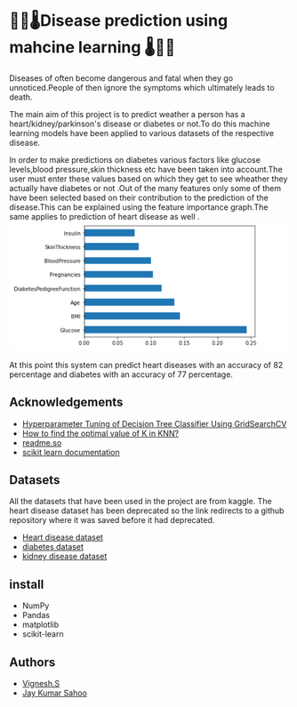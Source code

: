 
# 🖤🏣🌡Disease prediction using mahcine learning 🌡🖤🏣

Diseases of often become dangerous and fatal when they go unnoticed.People of then ignore the symptoms which ultimately leads to death.

The main aim of this project is to predict weather a person has a heart/kidney/parkinson's disease or diabetes or not.To do this machine learning models have been applied to various 
datasets of the respective disease.

In order to make predictions on diabetes various factors like glucose levels,blood pressure,skin thickness etc have been taken into account.The user must enter these values based on which they get to see wheather they actually have diabetes or not
.Out of the many features only some of them have been selected based on their contribution to the prediction of the disease.This can be explained using the feature importance graph.The same applies to prediction of heart disease as well
.
![](Screenshot%20(611).png)


At this point this system can predict heart diseases with an accuracy of 82 percentage and diabetes with an accuracy of 77 percentage.


## Acknowledgements

 - [Hyperparameter Tuning of Decision Tree Classifier Using GridSearchCV](https://ai.plainenglish.io/hyperparameter-tuning-of-decision-tree-classifier-using-gridsearchcv-2a6ebcaffeda)
 - [How to find the optimal value of K in KNN?](https://towardsdatascience.com/how-to-find-the-optimal-value-of-k-in-knn-35d936e554eb)
 - [readme.so](https://readme.so/editor)
 - [scikit learn documentation](https://scikit-learn.org/stable/)



## Datasets
All the datasets that have been used in the project are from kaggle.
The heart disease dataset has been deprecated so the link redirects to a github repository where it was saved before it had deprecated.
- [Heart disease dataset](https://github.com/krishnaik06/Predicting-Heart-Disease/blob/master/dataset.csv)
- [diabetes dataset](https://www.kaggle.com/mathchi/diabetes-data-set)
- [kidney disease dataset](https://www.kaggle.com/mahmoudlimam/chronic-kidney-disease-clustering-and-prediction/data)

  

## install
- NumPy
- Pandas
- matplotlib
- scikit-learn
## Authors

- [Vignesh.S](https://github.com/vign2020/)
- [Jay Kumar Sahoo](https://github.com/Jay8181)

